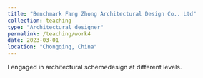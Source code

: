 ```yaml
---
title: "Benchmark Fang Zhong Architectural Design Co.. Ltd"
collection: teaching
type: "Architectural designer"
permalink: /teaching/work4
date: 2023-03-01
location: "Chongqing, China"
---
```


I engaged in architectural schemedesign at different levels.

